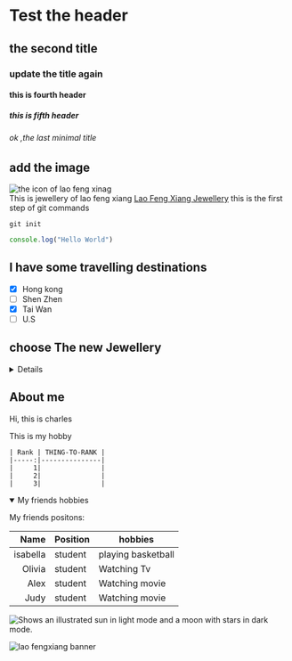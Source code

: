 
# Test the header
## the second title
### update the title again
#### this is fourth header
##### this is fifth header
###### ok ,the last minimal title

## add the image
![ the icon of lao feng xinag ](https://www.laofengxiang.com/images/logo.png)\
This is jewellery of lao feng xiang 
[Lao Feng Xiang Jewellery](https://www.laofengxiang.com/)
this is the first step of git commands
```
git init
```
``` javascript
console.log("Hello World")
```
## I have some travelling destinations 
- [x] Hong kong
- [ ] Shen Zhen
- [x] Tai Wan
- [ ] U.S

## choose The new Jewellery
<details >
  <p>the banner</p>
  
  ![lao fengxiang banner](https://www.laofengxiang.com/images/botImg.jpg)

</details>


## About me 
Hi, this is charles 

This is my hobby 
```
| Rank | THING-TO-RANK |
|-----:|---------------|
|     1|               |
|     2|               |
|     3|               |
```


<details open>
<summary>My friends hobbies</summary>
<p>My friends positons:</p>

|Name|Position|hobbies|
|----:|-------|-------|
|isabella|student|playing basketball|
|Olivia|student|Watching Tv|
|Alex|student|Watching movie|
|Judy|student|Watching movie|

</details>




<picture>
  <source media="(prefers-color-scheme: dark)" srcset="https://user-images.githubusercontent.com/25423296/163456776-7f95b81a-f1ed-45f7-b7ab-8fa810d529fa.png">
  <source media="(prefers-color-scheme: light)" srcset="https://user-images.githubusercontent.com/25423296/163456779-a8556205-d0a5-45e2-ac17-42d089e3c3f8.png">
  <img alt="Shows an illustrated sun in light mode and a moon with stars in dark mode." src="https://user-images.githubusercontent.com/25423296/163456779-a8556205-d0a5-45e2-ac17-42d089e3c3f8.png">
</picture>
 
  
  ![lao fengxiang banner](https://www.laofengxiang.com/images/botImg.jpg)
